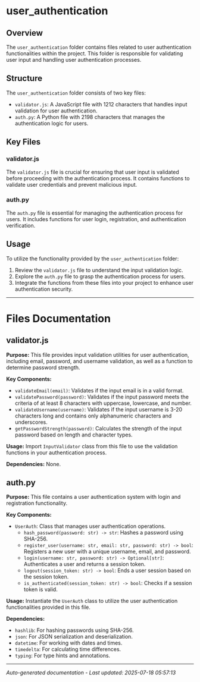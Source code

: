# user_authentication

## Overview
The `user_authentication` folder contains files related to user authentication functionalities within the project. This folder is responsible for validating user input and handling user authentication processes.

## Structure
The `user_authentication` folder consists of two key files:
- `validator.js`: A JavaScript file with 1212 characters that handles input validation for user authentication.
- `auth.py`: A Python file with 2198 characters that manages the authentication logic for users.

## Key Files
### validator.js
The `validator.js` file is crucial for ensuring that user input is validated before proceeding with the authentication process. It contains functions to validate user credentials and prevent malicious input.

### auth.py
The `auth.py` file is essential for managing the authentication process for users. It includes functions for user login, registration, and authentication verification.

## Usage
To utilize the functionality provided by the `user_authentication` folder:
1. Review the `validator.js` file to understand the input validation logic.
2. Explore the `auth.py` file to grasp the authentication process for users.
3. Integrate the functions from these files into your project to enhance user authentication security.

---

# Files Documentation

## validator.js

**Purpose:** This file provides input validation utilities for user authentication, including email, password, and username validation, as well as a function to determine password strength.

**Key Components:**
- `validateEmail(email)`: Validates if the input email is in a valid format.
- `validatePassword(password)`: Validates if the input password meets the criteria of at least 8 characters with uppercase, lowercase, and number.
- `validateUsername(username)`: Validates if the input username is 3-20 characters long and contains only alphanumeric characters and underscores.
- `getPasswordStrength(password)`: Calculates the strength of the input password based on length and character types.

**Usage:** Import `InputValidator` class from this file to use the validation functions in your authentication process.

**Dependencies:** None.

## auth.py

**Purpose:** This file contains a user authentication system with login and registration functionality.

**Key Components:**
- `UserAuth`: Class that manages user authentication operations.
  - `hash_password(password: str) -> str`: Hashes a password using SHA-256.
  - `register_user(username: str, email: str, password: str) -> bool`: Registers a new user with a unique username, email, and password.
  - `login(username: str, password: str) -> Optional[str]`: Authenticates a user and returns a session token.
  - `logout(session_token: str) -> bool`: Ends a user session based on the session token.
  - `is_authenticated(session_token: str) -> bool`: Checks if a session token is valid.

**Usage:** Instantiate the `UserAuth` class to utilize the user authentication functionalities provided in this file.

**Dependencies:**
- `hashlib`: For hashing passwords using SHA-256.
- `json`: For JSON serialization and deserialization.
- `datetime`: For working with dates and times.
- `timedelta`: For calculating time differences.
- `typing`: For type hints and annotations.

---
*Auto-generated documentation - Last updated: 2025-07-18 05:57:13*
